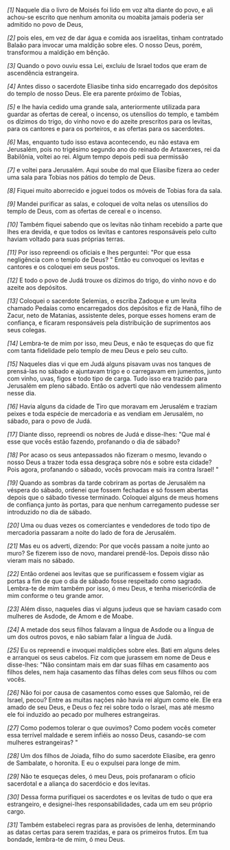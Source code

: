 *[1]* Naquele dia o livro de Moisés foi lido em voz alta diante do povo, e ali achou-se escrito que nenhum amonita ou moabita jamais poderia ser admitido no povo de Deus,

*[2]* pois eles, em vez de dar água e comida aos israelitas, tinham contratado Balaão para invocar uma maldição sobre eles. O nosso Deus, porém, transformou a maldição em bênção.

*[3]* Quando o povo ouviu essa Lei, excluiu de Israel todos que eram de ascendência estrangeira.

*[4]* Antes disso o sacerdote Eliasibe tinha sido encarregado dos depósitos do templo de nosso Deus. Ele era parente próximo de Tobias,

*[5]* e lhe havia cedido uma grande sala, anteriormente utilizada para guardar as ofertas de cereal, o incenso, os utensílios do templo, e também os dízimos do trigo, do vinho novo e do azeite prescritos para os levitas, para os cantores e para os porteiros, e as ofertas para os sacerdotes.

*[6]* Mas, enquanto tudo isso estava acontecendo, eu não estava em Jerusalém, pois no trigésimo segundo ano do reinado de Artaxerxes, rei da Babilônia, voltei ao rei. Algum tempo depois pedi sua permissão

*[7]* e voltei para Jerusalém. Aqui soube do mal que Eliasibe fizera ao ceder uma sala para Tobias nos pátios do templo de Deus.

*[8]* Fiquei muito aborrecido e joguei todos os móveis de Tobias fora da sala.

*[9]* Mandei purificar as salas, e coloquei de volta nelas os utensílios do templo de Deus, com as ofertas de cereal e o incenso.

*[10]* Também fiquei sabendo que os levitas não tinham recebido a parte que lhes era devida, e que todos os levitas e cantores responsáveis pelo culto haviam voltado para suas próprias terras.

*[11]* Por isso repreendi os oficiais e lhes perguntei: "Por que essa negligência com o templo de Deus? " Então eu convoquei os levitas e cantores e os coloquei em seus postos.

*[12]* E todo o povo de Judá trouxe os dízimos do trigo, do vinho novo e do azeite aos depósitos.

*[13]* Coloquei o sacerdote Selemias, o escriba Zadoque e um levita chamado Pedaías como encarregados dos depósitos e fiz de Hanã, filho de Zacur, neto de Matanias, assistente deles, porque esses homens eram de confiança, e ficaram responsáveis pela distribuição de suprimentos aos seus colegas.

*[14]* Lembra-te de mim por isso, meu Deus, e não te esqueças do que fiz com tanta fidelidade pelo templo de meu Deus e pelo seu culto.

*[15]* Naqueles dias vi que em Judá alguns pisavam uvas nos tanques de prensá-las no sábado e ajuntavam trigo e o carregavam em jumentos, junto com vinho, uvas, figos e todo tipo de carga. Tudo isso era trazido para Jerusalém em pleno sábado. Então os adverti que não vendessem alimento nesse dia.

*[16]* Havia alguns da cidade de Tiro que moravam em Jerusalém e traziam peixes e toda espécie de mercadoria e as vendiam em Jerusalém, no sábado, para o povo de Judá.

*[17]* Diante disso, repreendi os nobres de Judá e disse-lhes: "Que mal é esse que vocês estão fazendo, profanando o dia de sábado?

*[18]* Por acaso os seus antepassados não fizeram o mesmo, levando o nosso Deus a trazer toda essa desgraça sobre nós e sobre esta cidade? Pois agora, profanando o sábado, vocês provocam mais ira contra Israel! "

*[19]* Quando as sombras da tarde cobriram as portas de Jerusalém na véspera do sábado, ordenei que fossem fechadas e só fossem abertas depois que o sábado tivesse terminado. Coloquei alguns de meus homens de confiança junto às portas, para que nenhum carregamento pudesse ser introduzido no dia de sábado.

*[20]* Uma ou duas vezes os comerciantes e vendedores de todo tipo de mercadoria passaram a noite do lado de fora de Jerusalém.

*[21]* Mas eu os adverti, dizendo: Por que vocês passam a noite junto ao muro? Se fizerem isso de novo, mandarei prendê-los. Depois disso não vieram mais no sábado.

*[22]* Então ordenei aos levitas que se purificassem e fossem vigiar as portas a fim de que o dia de sábado fosse respeitado como sagrado. Lembra-te de mim também por isso, ó meu Deus, e tenha misericórdia de mim conforme o teu grande amor.

*[23]* Além disso, naqueles dias vi alguns judeus que se haviam casado com mulheres de Asdode, de Amom e de Moabe.

*[24]* A metade dos seus filhos falavam a língua de Asdode ou a língua de um dos outros povos, e não sabiam falar a língua de Judá.

*[25]* Eu os repreendi e invoquei maldições sobre eles. Bati em alguns deles e arranquei os seus cabelos. Fiz com que jurassem em nome de Deus e disse-lhes: "Não consintam mais em dar suas filhas em casamento aos filhos deles, nem haja casamento das filhas deles com seus filhos ou com vocês.

*[26]* Não foi por causa de casamentos como esses que Salomão, rei de Israel, pecou? Entre as muitas nações não havia rei algum como ele. Ele era amado de seu Deus, e Deus o fez rei sobre todo o Israel, mas até mesmo ele foi induzido ao pecado por mulheres estrangeiras.

*[27]* Como podemos tolerar o que ouvimos? Como podem vocês cometer essa terrível maldade e serem infiéis ao nosso Deus, casando-se com mulheres estrangeiras? "

*[28]* Um dos filhos de Joiada, filho do sumo sacerdote Eliasibe, era genro de Sambalate, o horonita. E eu o expulsei para longe de mim.

*[29]* Não te esqueças deles, ó meu Deus, pois profanaram o ofício sacerdotal e a aliança do sacerdócio e dos levitas.

*[30]* Dessa forma purifiquei os sacerdotes e os levitas de tudo o que era estrangeiro, e designei-lhes responsabilidades, cada um em seu próprio cargo.

*[31]* Também estabeleci regras para as provisões de lenha, determinando as datas certas para serem trazidas, e para os primeiros frutos. Em tua bondade, lembra-te de mim, ó meu Deus.

